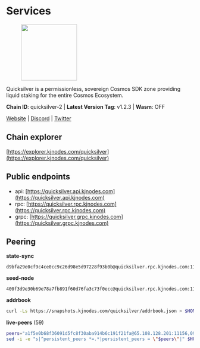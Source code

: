 # Services

<figure><img src="https://raw.githubusercontent.com/kj89/testnet_manuals/main/pingpub/logos/quicksilver.png" width="150" alt=""><figcaption></figcaption></figure>

Quicksilver is a permissionless, sovereign Cosmos SDK zone providing liquid staking for the entire Cosmos Ecosystem.

**Chain ID**: quicksilver-2 | **Latest Version Tag**: v1.2.3 | **Wasm**: OFF

[Website](https://quicksilver.zone) | [Discord](https://discord.gg/quicksilverprotocol) | [Twitter](https://twitter.com/quicksilverzone)




## Chain explorer
[https://explorer.kjnodes.com/quicksilver](https://explorer.kjnodes.com/quicksilver)

## Public endpoints

* api: [https://quicksilver.api.kjnodes.com](https://quicksilver.api.kjnodes.com)
* rpc: [https://quicksilver.rpc.kjnodes.com](https://quicksilver.rpc.kjnodes.com)
* grpc: [https://quicksilver.grpc.kjnodes.com](https://quicksilver.grpc.kjnodes.com)

## Peering

**state-sync**

```text
d9bfa29e0cf9c4ce0cc9c26d98e5d97228f93b0b@quicksilver.rpc.kjnodes.com:11656
```

**seed-node**

```text
400f3d9e30b69e78a7fb891f60d76fa3c73f0ecc@quicksilver.rpc.kjnodes.com:11659
```

**addrbook**
```bash
curl -Ls https://snapshots.kjnodes.com/quicksilver/addrbook.json > $HOME/.quicksilverd/config/addrbook.json
```

**live-peers** (59)
```bash
peers="a1f5e0b68f36091d5fc8f30aba914b6c191f21fa@65.108.128.201:11156,09f16a08fb0da3a20a7bc0212e3bc4645b04918c@65.21.142.30:28656,ef1cb5bff5b76957f02636a30d5d85d861a35dbe@65.109.92.240:21026,3308d9078fcca016fbd8dc8f3b19666326f41a6f@138.201.121.185:26672,9bd2b7e39fb0d823402f22c90e3000fdf3cd05bf@88.99.104.180:26656,e3f8ffcdcf2f7e15a702ee72a87d4a48ab206057@148.72.153.85:26656,3a5d0b97feb595375c24665dcf17d793be129e8b@51.89.155.2:28656,c0beca70dbd3ef5bb433f7aa280d56d2a150bbd3@95.214.52.144:26656,0453c08d4e19d9a310961d7a64c2c1dda9fc5616@95.214.53.37:26656,d9bfa29e0cf9c4ce0cc9c26d98e5d97228f93b0b@65.109.88.38:11656,ff2055b198685f619897058a26776b9d1b73dc3c@178.63.184.129:26656,5e2b0913543b7e1e070e32326d5d901b456b2190@146.19.24.133:26656,1b569bf57da79df4f85d207a161a97626988af76@65.109.92.241:20026,ebafaa0d0087ecfc785b095d6a91a67a12eecd80@5.9.100.25:26656,6785dbb8a0138600e0e0faaa77baa375451b38bb@162.55.132.48:15620,833a368b9e639d50dcbeaa2e8347306979d55e50@199.217.117.78:11156,e3dd956ac4081ba42ae3d038edd6d80ddf092751@198.199.90.99:26656,29c3b582c71d007cc21629b596a721d0e834f77d@65.109.21.75:26656,5f0c0411e34e1c7d0b9c53749d90a923b5e8c625@65.21.133.125:35656,05241d21ff9e7c699bbdb4faa73da1860b6d8cd7@128.199.85.168:26656,51070ba609ede6d7eb334b8cf0ed585f2b1ab66b@135.181.76.99:26656,3b3c0037090a1b5ef9f7ac58ff79f33dffdd188a@65.108.231.124:15656,b7444c08fe588eac9a68e0fabb2328a1386e9a3b@193.34.212.34:11244,161f453c9ff27f3120ec5078f56b505316fbc720@65.108.6.45:61156,0a3860f9d3c27b34910fe8660240ae55699b55c2@84.244.95.245:26656,79b214369c8f52c2d33cf79fc1897677b24cf8cb@94.130.240.229:2000,d36921a835076f6d87889793eb05a83099617221@202.61.240.122:26666,679f56feb7f4f91d46a92d0eb474d1dc43466d18@213.239.215.59:29986,8b575bbadf6bacdae40cf97681f111f6b0eb3a91@65.108.206.57:11656,3bd708547317e9efd8d63d8a51c5bc32d11f4840@138.201.32.103:26056,e8f43949897a5453433d411a867c7729d3924719@38.242.216.246:19656,a1688942f8e51e3a372bbf0123d4a0326377e5ba@54.37.129.164:48656,cdd8e0e425f107d249389a5e4cea3494185d4a3a@193.70.45.106:11156,0a226e70ceb7a4123e66216d1ed83ef22ed8a187@185.119.118.118:2000,8ebd6e7c74a9c36a175f9a86148354b378a4f387@185.248.24.16:26656,443ad7c991b2915b620673b10206c92e2b4040e0@173.67.177.120:26656,602700ce2ed57b2176514ec2ecbda079caa7a536@178.170.40.28:15620,d9f4546f14e94f81c7766542548ee1776f9f66ce@65.108.238.203:43656,d22c450ef79e019dc702d9098ff09f02294e6dff@65.109.37.58:26656,b71ddbe0702383c73128f759a910a6d55ccee3b6@46.4.112.18:11656,82c212c73d15ed2c7e6ad7cc5dd68cdd559c0056@65.109.52.178:26656,e1b058e5cfa2b836ddaa496b10911da62dcf182e@138.201.8.248:26656,e726816f42831689eab9378d5d577f1d06d25716@176.9.188.21:26656,61d96fee29a9615c208c4db72526d23b45094cb4@65.108.195.30:36656,4aa6607f87ad0b458526d3405731e71553cf275c@219.100.163.35:26656,0914b21ef0c3b325a82a37e58107d1271f201258@162.55.194.205:11656,271419d3eb3878c902ebb0064490ad702d9d067f@144.76.145.150:26656,83435bc3cbb0204188c666259ccebcd73ac33ec8@65.109.139.182:11656,06230bbaabb6c9c6223275b57d8e10fc609ae7ba@51.89.7.184:26633,663134c4999f4f9fc59879eaaebbb332e91e2160@45.34.1.114:33656,43b97f492bf47b455b7b275c396b1840f4eb336d@142.132.139.101:26656,063cc6b75194c4f943d32c549667ba210a7f2de1@195.3.222.240:26856,bf5d518265b2d5e670cee6f4dc08b95da4fe8baf@107.155.109.202:26656,2c658378f5356e39ecea6947eb312f45a8ccfde1@142.132.199.211:26654,e09b47db9c221a9d064069befcc471d949d2c28d@45.14.135.159:15620,ec076ff33f2986d064b78602e2ccd2c925bf761e@161.97.82.203:26256,ae353518e6009eb48d80ccf6a006a9644e9dd309@146.19.24.101:26656,cbc2c7a7cd39750abee0dcd5dd2832feddbde20e@50.21.173.76:26656,d93d33f89477252e0c31702e308a08914a179be9@51.83.184.168:26656"
sed -i -e "s|^persistent_peers *=.*|persistent_peers = \"$peers\"|" $HOME/.quicksilverd/config/config.toml
```
